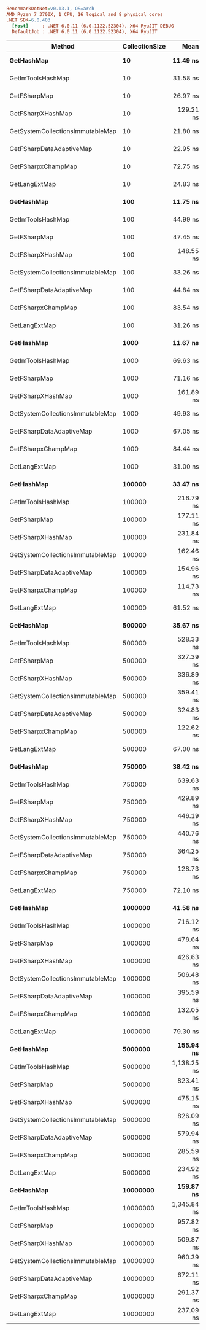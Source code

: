 ``` ini

BenchmarkDotNet=v0.13.1, OS=arch 
AMD Ryzen 7 3700X, 1 CPU, 16 logical and 8 physical cores
.NET SDK=6.0.403
  [Host]     : .NET 6.0.11 (6.0.1122.52304), X64 RyuJIT DEBUG
  DefaultJob : .NET 6.0.11 (6.0.1122.52304), X64 RyuJIT


```
|                           Method | CollectionSize |        Mean |     Error |    StdDev |
|--------------------------------- |--------------- |------------:|----------:|----------:|
|                       **GetHashMap** |             **10** |    **11.49 ns** |  **0.091 ns** |  **0.081 ns** |
|                GetImToolsHashMap |             10 |    31.58 ns |  0.190 ns |  0.169 ns |
|                     GetFSharpMap |             10 |    26.97 ns |  0.208 ns |  0.194 ns |
|                GetFSharpXHashMap |             10 |   129.21 ns |  0.806 ns |  0.754 ns |
| GetSystemCollectionsImmutableMap |             10 |    21.80 ns |  0.325 ns |  0.304 ns |
|         GetFSharpDataAdaptiveMap |             10 |    22.95 ns |  0.234 ns |  0.219 ns |
|               GetFSharpxChampMap |             10 |    72.75 ns |  0.439 ns |  0.367 ns |
|                    GetLangExtMap |             10 |    24.83 ns |  0.218 ns |  0.193 ns |
|                       **GetHashMap** |            **100** |    **11.75 ns** |  **0.120 ns** |  **0.112 ns** |
|                GetImToolsHashMap |            100 |    44.99 ns |  0.358 ns |  0.317 ns |
|                     GetFSharpMap |            100 |    47.45 ns |  0.418 ns |  0.391 ns |
|                GetFSharpXHashMap |            100 |   148.55 ns |  0.919 ns |  0.815 ns |
| GetSystemCollectionsImmutableMap |            100 |    33.26 ns |  0.246 ns |  0.230 ns |
|         GetFSharpDataAdaptiveMap |            100 |    44.84 ns |  0.400 ns |  0.374 ns |
|               GetFSharpxChampMap |            100 |    83.54 ns |  1.017 ns |  0.951 ns |
|                    GetLangExtMap |            100 |    31.26 ns |  0.264 ns |  0.247 ns |
|                       **GetHashMap** |           **1000** |    **11.67 ns** |  **0.090 ns** |  **0.084 ns** |
|                GetImToolsHashMap |           1000 |    69.63 ns |  0.974 ns |  0.911 ns |
|                     GetFSharpMap |           1000 |    71.16 ns |  0.762 ns |  0.713 ns |
|                GetFSharpXHashMap |           1000 |   161.89 ns |  0.539 ns |  0.450 ns |
| GetSystemCollectionsImmutableMap |           1000 |    49.93 ns |  0.489 ns |  0.458 ns |
|         GetFSharpDataAdaptiveMap |           1000 |    67.05 ns |  0.725 ns |  0.678 ns |
|               GetFSharpxChampMap |           1000 |    84.44 ns |  1.061 ns |  0.992 ns |
|                    GetLangExtMap |           1000 |    31.00 ns |  0.312 ns |  0.292 ns |
|                       **GetHashMap** |         **100000** |    **33.47 ns** |  **0.376 ns** |  **0.314 ns** |
|                GetImToolsHashMap |         100000 |   216.79 ns |  4.285 ns |  4.009 ns |
|                     GetFSharpMap |         100000 |   177.11 ns |  2.074 ns |  1.940 ns |
|                GetFSharpXHashMap |         100000 |   231.84 ns |  4.178 ns |  6.627 ns |
| GetSystemCollectionsImmutableMap |         100000 |   162.46 ns |  2.537 ns |  2.374 ns |
|         GetFSharpDataAdaptiveMap |         100000 |   154.96 ns |  2.743 ns |  2.566 ns |
|               GetFSharpxChampMap |         100000 |   114.73 ns |  1.243 ns |  1.163 ns |
|                    GetLangExtMap |         100000 |    61.52 ns |  0.609 ns |  0.570 ns |
|                       **GetHashMap** |         **500000** |    **35.67 ns** |  **0.622 ns** |  **0.582 ns** |
|                GetImToolsHashMap |         500000 |   528.33 ns | 10.475 ns | 12.063 ns |
|                     GetFSharpMap |         500000 |   327.39 ns |  6.410 ns | 11.881 ns |
|                GetFSharpXHashMap |         500000 |   336.89 ns |  5.012 ns |  4.688 ns |
| GetSystemCollectionsImmutableMap |         500000 |   359.41 ns |  7.174 ns | 11.787 ns |
|         GetFSharpDataAdaptiveMap |         500000 |   324.83 ns |  6.091 ns |  5.982 ns |
|               GetFSharpxChampMap |         500000 |   122.62 ns |  1.997 ns |  2.137 ns |
|                    GetLangExtMap |         500000 |    67.00 ns |  1.128 ns |  1.055 ns |
|                       **GetHashMap** |         **750000** |    **38.42 ns** |  **0.513 ns** |  **0.428 ns** |
|                GetImToolsHashMap |         750000 |   639.63 ns | 12.341 ns | 14.691 ns |
|                     GetFSharpMap |         750000 |   429.89 ns |  8.344 ns | 10.247 ns |
|                GetFSharpXHashMap |         750000 |   446.19 ns |  5.108 ns |  4.778 ns |
| GetSystemCollectionsImmutableMap |         750000 |   440.76 ns |  8.714 ns | 10.035 ns |
|         GetFSharpDataAdaptiveMap |         750000 |   364.25 ns |  7.225 ns |  6.758 ns |
|               GetFSharpxChampMap |         750000 |   128.73 ns |  2.571 ns |  3.848 ns |
|                    GetLangExtMap |         750000 |    72.10 ns |  1.426 ns |  1.334 ns |
|                       **GetHashMap** |        **1000000** |    **41.58 ns** |  **0.804 ns** |  **0.752 ns** |
|                GetImToolsHashMap |        1000000 |   716.12 ns | 13.576 ns | 12.699 ns |
|                     GetFSharpMap |        1000000 |   478.64 ns |  9.391 ns | 11.877 ns |
|                GetFSharpXHashMap |        1000000 |   426.63 ns |  4.339 ns |  4.059 ns |
| GetSystemCollectionsImmutableMap |        1000000 |   506.48 ns |  9.872 ns |  9.695 ns |
|         GetFSharpDataAdaptiveMap |        1000000 |   395.59 ns |  5.966 ns |  5.581 ns |
|               GetFSharpxChampMap |        1000000 |   132.05 ns |  2.585 ns |  4.319 ns |
|                    GetLangExtMap |        1000000 |    79.30 ns |  1.577 ns |  2.408 ns |
|                       **GetHashMap** |        **5000000** |   **155.94 ns** |  **0.957 ns** |  **0.799 ns** |
|                GetImToolsHashMap |        5000000 | 1,138.25 ns | 18.869 ns | 17.650 ns |
|                     GetFSharpMap |        5000000 |   823.41 ns | 10.984 ns | 10.274 ns |
|                GetFSharpXHashMap |        5000000 |   475.15 ns |  6.462 ns |  6.044 ns |
| GetSystemCollectionsImmutableMap |        5000000 |   826.09 ns | 15.213 ns | 14.230 ns |
|         GetFSharpDataAdaptiveMap |        5000000 |   579.94 ns |  6.645 ns |  6.216 ns |
|               GetFSharpxChampMap |        5000000 |   285.59 ns |  3.235 ns |  3.026 ns |
|                    GetLangExtMap |        5000000 |   234.92 ns |  3.571 ns |  3.341 ns |
|                       **GetHashMap** |       **10000000** |   **159.87 ns** |  **2.199 ns** |  **1.950 ns** |
|                GetImToolsHashMap |       10000000 | 1,345.84 ns | 26.844 ns | 26.364 ns |
|                     GetFSharpMap |       10000000 |   957.82 ns | 14.825 ns | 13.868 ns |
|                GetFSharpXHashMap |       10000000 |   509.87 ns |  9.244 ns |  8.647 ns |
| GetSystemCollectionsImmutableMap |       10000000 |   960.39 ns | 18.921 ns | 17.699 ns |
|         GetFSharpDataAdaptiveMap |       10000000 |   672.11 ns |  9.232 ns |  8.636 ns |
|               GetFSharpxChampMap |       10000000 |   291.37 ns |  3.615 ns |  3.381 ns |
|                    GetLangExtMap |       10000000 |   237.09 ns |  3.173 ns |  2.968 ns |
